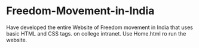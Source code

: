 # Freedom-Movement-in-India

Have developed the entire Website of Freedom movement in India that uses basic HTML and CSS tags. on college intranet. 
Use Home.html ro run the website.
